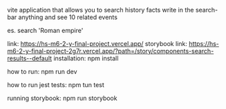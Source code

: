 vite application that allows you to search history facts
write in the search-bar anything and see 10 related events

es. search 'Roman empire'

link: https://hs-m6-2-y-final-project.vercel.app/
storybook link: https://hs-m6-2-y-final-project-2g7r.vercel.app/?path=/story/components-search-results--default
installation:
npm install

how to run:
npm run dev

how to run jest tests:
npm tun test

running storybook:
npm run storybook

